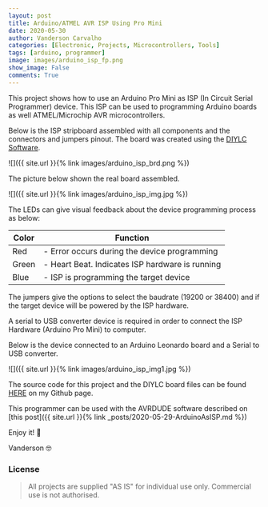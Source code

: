 ```yaml
---
layout: post
title: Arduino/ATMEL AVR ISP Using Pro Mini
date: 2020-05-30
author: Vanderson Carvalho
categories: [Electronic, Projects, Microcontrollers, Tools]
tags: [arduino, programmer]
image: images/arduino_isp_fp.png
show_image: False
comments: True
---
```

This project shows how to use an Arduino Pro Mini as ISP (In Circuit Serial Programmer) device. This ISP can be used to programming Arduino boards as well ATMEL/Microchip AVR microcontrollers. 

Below is the ISP stripboard assembled with all components and the connectors and jumpers pinout. The board was created using the [DIYLC Software](https://github.com/bancika/diy-layout-creator/releases).

![]({{ site.url }}{% link images/arduino_isp_brd.png %})

The picture below shown the real board assembled.

![]({{ site.url }}{% link images/arduino_isp_img.jpg %})


The LEDs can give visual feedback about the device programming process as below:

Color | Function
--- | ---
Red | - Error occurs during the device programming
Green | - Heart Beat. Indicates ISP hardware is running
Blue | - ISP is programming the target device  

>

The jumpers give the options to select the baudrate (19200 or 38400) and if the target device will be powered by the ISP hardware. 

A serial to USB converter device is required in order to connect the ISP Hardware (Arduino Pro Mini) to computer. 

Below is the device connected to an Arduino Leonardo board and a Serial to USB converter.

![]({{ site.url }}{% link images/arduino_isp_img1.jpg %})


The source code for this project and the DIYLC board files can be found [HERE](https://github.com/vandersonpc/MyArduinoISP) on my Github page.

This programmer can be used with the AVRDUDE software described on [this post]({{ site.url }}{% link _posts/2020-05-29-ArduinoAsISP.md %})

Enjoy it! 🖖 

Vanderson 🤓

### License 
>

>All projects are supplied "AS IS" for individual use only. Commercial use is not authorised.  

 